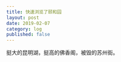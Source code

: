```yaml
---
title: 快速浏览了颐和园
layout: post
date: 2019-02-07
category: log
published: false
---
```


挺大的昆明湖，挺高的佛香阁，被毁的苏州街。